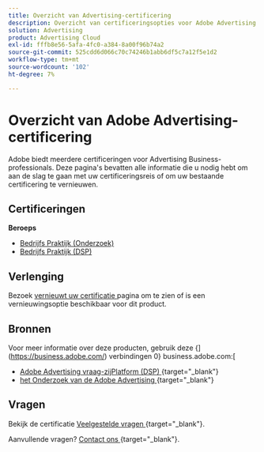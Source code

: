 ```yaml
---
title: Overzicht van Advertising-certificering
description: Overzicht van certificeringsopties voor Adobe Advertising
solution: Advertising
product: Advertising Cloud
exl-id: fffb8e56-5afa-4fc0-a384-8a00f96b74a2
source-git-commit: 525cdd6d066c70c74246b1abb6df5c7a12f5e1d2
workflow-type: tm+mt
source-wordcount: '102'
ht-degree: 7%

---
```


# Overzicht van Adobe Advertising-certificering

Adobe biedt meerdere certificeringen voor Advertising Business-professionals.  Deze pagina&#39;s bevatten alle informatie die u nodig hebt om aan de slag te gaan met uw certificeringsreis of om uw bestaande certificering te vernieuwen.

## Certificeringen

**Beroeps**

* [ Bedrijfs Praktijk (Onderzoek) ](/help/certifications/aac/aac-search-p-business.md) <!--AD0-E501-->
* [ Bedrijfs Praktijk (DSP) ](/help/certifications/aac/aac-dsp-p-business.md) <!--AD0-E502-->

## Verlenging

Bezoek [ vernieuwt uw certificatie ](/help/certifications/renew.md) pagina om te zien of is een vernieuwingsoptie beschikbaar voor dit product.

## Bronnen

Voor meer informatie over deze producten, gebruik deze {](https://business.adobe.com/) verbindingen 0} business.adobe.com:[

* [ Adobe Advertising vraag-zijPlatform (DSP) ](https://business.adobe.com/products/advertising/demand-side-platform.html) {target="_blank"}
* [ het Onderzoek van de Adobe Advertising ](https://business.adobe.com/products/advertising/search-marketing-management.html) {target="_blank"}

## Vragen

Bekijk de certificatie [ Veelgestelde vragen ](https://experienceleague.adobe.com/docs/certification/certification/faq.html) {target="_blank"}.

Aanvullende vragen? [ Contact ons ](mailto:certif@adobe.com){target="_blank"}.
